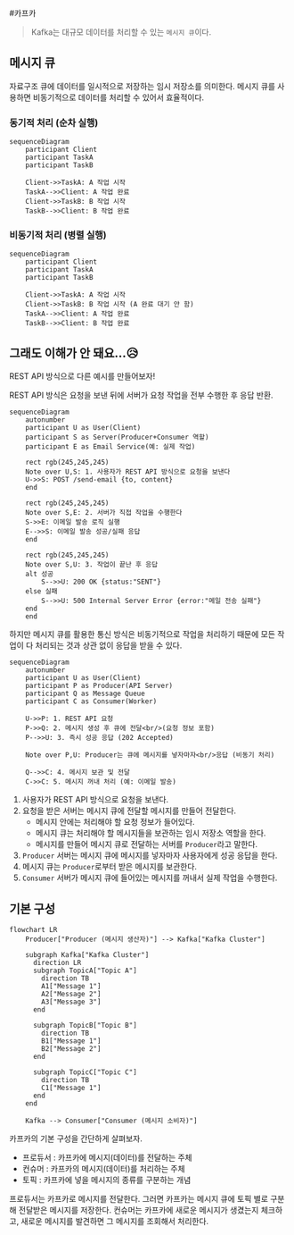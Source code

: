 #카프카

> Kafka는 대규모 데이터를 처리할 수 있는 `메시지 큐`이다.

## 메시지 큐
자료구조 큐에 데이터를 일시적으로 저장하는 임시 저장소를 의미한다. 메시지 큐를 사용하면 비동기적으로 데이터를 처리할 수 있어서 효율적이다.

### 동기적 처리 (순차 실행)
```mermaid
sequenceDiagram
    participant Client
    participant TaskA
    participant TaskB

    Client->>TaskA: A 작업 시작
    TaskA-->>Client: A 작업 완료
    Client->>TaskB: B 작업 시작
    TaskB-->>Client: B 작업 완료
```

### 비동기적 처리 (병렬 실행)
```mermaid
sequenceDiagram
    participant Client
    participant TaskA
    participant TaskB

    Client->>TaskA: A 작업 시작
    Client->>TaskB: B 작업 시작 (A 완료 대기 안 함)
    TaskA-->>Client: A 작업 완료
    TaskB-->>Client: B 작업 완료
```

## 그래도 이해가 안 돼요...😥
REST API 방식으로 다른 예시를 만들어보자!

REST API 방식은 요청을 보낸 뒤에 서버가 요청 작업을 전부 수행한 후 응답 반환.

```mermaid
sequenceDiagram
    autonumber
    participant U as User(Client)
    participant S as Server(Producer+Consumer 역할)
    participant E as Email Service(예: 실제 작업)

    rect rgb(245,245,245)
    Note over U,S: 1. 사용자가 REST API 방식으로 요청을 보낸다
    U->>S: POST /send-email {to, content}
    end

    rect rgb(245,245,245)
    Note over S,E: 2. 서버가 직접 작업을 수행한다
    S->>E: 이메일 발송 로직 실행
    E-->>S: 이메일 발송 성공/실패 응답
    end

    rect rgb(245,245,245)
    Note over S,U: 3. 작업이 끝난 후 응답
    alt 성공
        S-->>U: 200 OK {status:"SENT"}
    else 실패
        S-->>U: 500 Internal Server Error {error:"메일 전송 실패"}
    end
    end
```

하지만 메시지 큐를 활용한 통신 방식은 비동기적으로 작업을 처리하기 때문에 모든 작업이 다 처리되는 것과 상관 없이 응답을 받을 수 있다.

```mermaid
sequenceDiagram
    autonumber
    participant U as User(Client)
    participant P as Producer(API Server)
    participant Q as Message Queue
    participant C as Consumer(Worker)

    U->>P: 1. REST API 요청
    P->>Q: 2. 메시지 생성 후 큐에 전달<br/>(요청 정보 포함)
    P-->>U: 3. 즉시 성공 응답 (202 Accepted)

    Note over P,U: Producer는 큐에 메시지를 넣자마자<br/>응답 (비동기 처리)

    Q-->>C: 4. 메시지 보관 및 전달
    C->>C: 5. 메시지 꺼내 처리 (예: 이메일 발송)
```

1. 사용자가 REST API 방식으로 요청을 보낸다.
2. 요청을 받은 서버는 메시지 큐에 전달할 메시지를 만들어 전달한다.
	- 메시지 안에는 처리해야 할 요청 정보가 들어있다.
	- 메시지 큐는 처리해야 할 메시지들을 보관하는 임시 저장소 역할을 한다.
	- 메시지를 만들어 메시지 큐로 전달하는 서버를 `Producer`라고 말한다.
3. `Producer` 서버는 메시지 큐에 메시지를 넣자마자 사용자에게 성공 응답을 한다.
4. 메시지 큐는 `Producer`로부터 받은 메시지를 보관한다.
5. `Consumer` 서버가 메시지 큐에 들어있는 메시지를 꺼내서 실제 작업을 수행한다.

## 기본 구성
```mermaid
flowchart LR
    Producer["Producer (메시지 생산자)"] --> Kafka["Kafka Cluster"]

    subgraph Kafka["Kafka Cluster"]
      direction LR
      subgraph TopicA["Topic A"]
        direction TB
        A1["Message 1"]
        A2["Message 2"]
        A3["Message 3"]
      end

      subgraph TopicB["Topic B"]
        direction TB
        B1["Message 1"]
        B2["Message 2"]
      end

      subgraph TopicC["Topic C"]
        direction TB
        C1["Message 1"]
      end
    end

    Kafka --> Consumer["Consumer (메시지 소비자)"]
```

카프카의 기본 구성을 간단하게 살펴보자.

- 프로듀서 : 카프카에 메시지(데이터)를 전달하는 주체
- 컨슈머 : 카프카의 메시지(데이터)를 처리하는 주체
- 토픽 : 카프카에 넣을 메시지의 종류를 구분하는 개념

프로듀서는 카프카로 메시지를 전달한다. 그러면 카프카는 메시지 큐에 토픽 별로 구분해 전달받은 메시지를 저장한다. 컨슈머는 카프카에 새로운 메시지가 생겼는지 체크하고, 새로운 메시지를 발견하면 그 메시지를 조회해서 처리한다.
